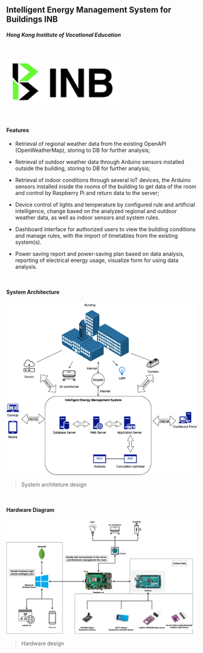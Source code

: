 ## Intelligent Energy Management System for Buildings INB

##### Hong Kong Institute of Vocational Education
<br>

![](resources/assets//logo.png)

<br>

#### Features
- Retrieval of regional weather data from the existing OpenAPI (OpenWeatherMap), storing to DB for further analysis;

- Retrieval of outdoor weather data through Arduino  sensors installed outside the building, storing to DB for further analysis;

- Retrieval of indoor conditions through several IoT devices, the Arduino  sensors installed inside the rooms of the building to get data of the room and control by Raspberry Pi and return data to the server;

- Device control of lights and temperature by configured rule and artificial intelligence, change based on the analyzed regional and outdoor weather data, as well as indoor sensors and system rules.

- Dashboard interface for authorized users to view the building conditions and manage rules, with the import of timetables from the existing system(s).

- Power saving report and power-saving plan based on data analysis, reporting of electrical energy usage, visualize form for using data analysis.
<br>

#### System Architecture
![](resources/assets/Systemarchiteture.png)
> System architeture design
<br>


#### Hardware Diagram
![](resources/assets/HardwareDiagram.png)
> Hardware design
